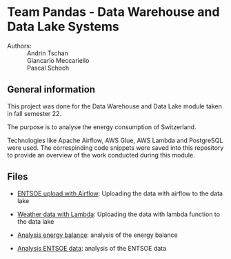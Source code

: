 # Team Pandas - Data Warehouse and Data Lake Systems

Authors: \
&emsp;&emsp;&emsp; Andrin Tschan \
&emsp;&emsp;&emsp; Giancarlo Meccariello \
&emsp;&emsp;&emsp; Pascal Schoch


## General information
This project was done for the Data Warehouse and Data Lake module taken in fall semester 22.

The purpose is to analyse the energy consumption of Switzerland.

Technologies like Apache Airflow, AWS Glue, AWS Lambda and PostgreSQL were used.
The correspinding code snippets were saved into this repository to provide an overview of the work conducted during this module.

## Files
* [ENTSOE upload with Airflow](https://github.com/PascalDataScience/Data_Lake_Warehouse_Project/blob/main/API_entsoe_upload_s3_airflow.py): Uploading the data with airflow to the data lake 

* [Weather data with Lambda](https://github.com/PascalDataScience/Data_Lake_Warehouse_Project/blob/main/API_weather_lambda.py): Uploading the data with lambda function to the data lake

* [Analysis energy balance](https://github.com/PascalDataScience/Data_Lake_Warehouse_Project/blob/main/analysis_energy_balance_eu.py): analysis of the energy balance 

* [Analysis ENTSOE data](https://github.com/PascalDataScience/Data_Lake_Warehouse_Project/blob/main/analysis_of_entsoe_data.py): analysis of the ENTSOE data 
